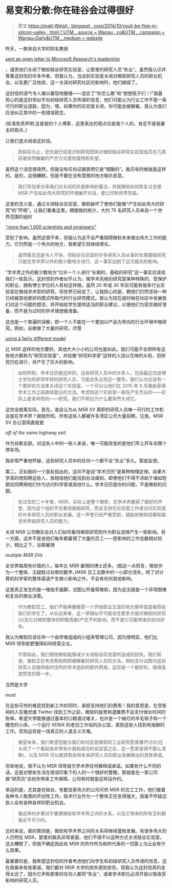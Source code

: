 # 易变和分散:你在硅谷会过得很好

> 原文:[https://matt-Welsh . blogspot . com/2014/10/youll-be-fine-in-silicon-valley . html？UTM _ source = Wanqu . co&UTM _ campaign = Wanqu+Daily&UTM _ medium = website](https://matt-welsh.blogspot.com/2014/10/youll-be-fine-in-silicon-valley.html?utm_source=wanqu.co&utm_campaign=Wanqu+Daily&utm_medium=website)

昨天，一群来自大学的知名教授

[sent an open letter to Microsoft Research's leadership](http://thmatters.wordpress.com/2014/10/14/letter-re-closing-of-microsoft-research-silicon-valley/)

，谴责他们关闭了微软硅谷研究实验室，让那里的研究人员“失业”。虽然我认识并尊重这封信的许多作者，但我认为，当谈到实验室关闭对微软研究人员的职业机会，以及更广泛地说，这一关闭对研究社区的影响时，他们搞错了。

这封信的语气令人难以置信地傲慢——混合了“你怎么敢”和“想想孩子们！!"我最担心的是这封信似乎向初级研究人员传递的信息，他们可能认为行业工作不是一条可行的职业道路，因为，嘿，如果你的实验室关闭，你可能会被解雇。我认为我们应该纠正其中的一些错误观念。

(标准免责声明:这是我的个人博客，这里表达的观点仅是我个人的，肯定不是我雇主的观点。)

让我们逐点阅读这封信。

> 到目前为止，您无疑已经意识到研究团体对微软硅谷研究实验室成员在几周前被突然解雇的严厉方式感到震惊和失望。

虽然这个消息很突然，但我没有任何证据表明它是“残酷的”。裁员有时候就是这样的。是的，这很糟糕，但是不要在没有意图的地方暗示恶意。

> 我们写信来分享我们对关闭的负面影响的看法，并就微软如何恢复过去使 MSR 产生如此伟大研究的环境展开对话，使公司和世界受益。

这里的含义是，通过关闭硅谷实验室，微软破坏了使他们能够“产生如此伟大的研究”的“环境”。让我们看看这里。根据我的统计，大约 75 名研究人员来自一个世界范围的组织

["more than 1,000 scientists and engineers"](http://research.microsoft.com/en-us/about/default.aspx)

受到了影响。虽然这很不幸，但我认为这不会严重阻碍微软未来做出伟大工作的能力。它仍然是一个伟大的地方，我希望它将继续增长。

> 虽然裁员总是令人不快，但硅谷实验室的许多研究人员从事的长期基础研究只能在学术界以外的极少数地方进行，这一事实加剧了这次裁员的影响。

“学术界之外的极少数地方”允许一个人进行“长期的、基础的研究”这一事实应该给我们一些启示。这封信的作者似乎认为，做学术风格的研究是某种特殊的、受保护的职业，拥有博士学位的人有权这样做。虽然 20 年或 30 年前可能有很多行业实验室在做纯学术型的研究，但世界已经变了。让我担心的是，教授们仍然坚持一种已经被其他更好的模式所取代的行业研究模式。我认为现在是时候在社区中发展我们对这个问题的想法，并开始给学生提供适当的职业建议，以便他们为现实做好准备，而不是为过时的学术理想做准备。

这也是一个普遍的误解，即一个人不能在一个更加以产品为导向的行业环境中做研究。例如，谷歌做了大量的研究，尽管

[using a fairly different model](http://cacm.acm.org/magazines/2012/7/151226-googles-hybrid-approach-to-research/fulltext)

比 MSR 这样的地方要好。其他大大小小的公司也是如此。我们可能不会把所有这些地方都称为“研究实验室”，并给像“研究科学家”这样的人冠以花哨的头衔，但研究仍在进行，并产生了巨大的影响。

> 如你所知，学术日历是这样的，这些研究人员中的许多人，包括最近完成博士学位的非常年轻的研究人员，可能会失业将近一整年。我们认为应该有一个更好的方法来关闭这个实验室，一个可以让他们在 2015 年 9 月重新获得学术工作之前继续就业的方法。考虑到这个实验室一直在产生杰出的——实际上是革命性的——研究，我们不明白为什么要突然关闭它。

这完全脱离实际。首先，谁会认为从 MSR SV 离职的研究人员唯一可行的工作机会是在学术界？据我所知，所有这些人都被许多湾区公司大量招聘。见鬼，MSR SV 办公室简直就是

*off of the same highway exit*

作为谷歌总部。对这些人中的一些人来说，唯一可能改变的是他们早上开车去哪个停车场。

我非常严重地怀疑，这些研究人员中的任何一个都不会“失业”多久。那是妄想。

第二，正如我的一个朋友指出的，这并不是说“学术日历”是某种物理定律。如果大学真的想招聘这些人，我相信他们能找到办法做到，即使他们不得不求助于诸如短期合同聘用他们作为访问科学家或其他什么。学术日历是你的问题，不是微软的问题。

> 在过去的二十年里，MSR，实际上是整个微软，在学术界赢得了极好的声誉，因为这个组织不仅重视基础研究，而且支持在实验室工作或访问实验室的许多研究人员的职业发展。这一声誉已经严重受损，威胁到微软招募和留住世界级研究人员的能力。

关闭 MSR 公司确实会对人们如何看待微软研究院作为职业选择产生一些影响。另一方面，这并不是说他们每年都雇佣了大量的员工——受影响的工作总数相对较少。相比之下，谷歌雇佣

*multiple MSR SVs*

全世界每周有价值的人，每年比 MSR 雇佣的博士还多。(就这一点而言，微软作为一个整体，无疑胜过谷歌的数字。)MSR 员工总数中的一小部分流失，除了对计算机科学家的整体渠道产生微小影响之外，不会有任何其他影响。

这里真正发生的是一堆指手画脚，试图公开羞辱微软，因为这无疑是一个非常困难和复杂的商业决策。

> 作为教职员工，我们不能再像推荐一个开始职业生涯的地方那样高度推荐给我们的学生了。从长远来看，这一举措似乎可能会在更多方面对微软的研究(以及它对微软整体的积极贡献)产生不利影响，而不是它可能带来的任何好处。

我认为微软应该任命一个由学者组成的小组来管理公司，因为很明显，他们比 MSR 领导层更懂得如何经营企业。

> 尽管如此，我们相信微软能够减少关闭硅谷实验室所造成的损失。我们知道，微软正在考虑帮助照顾被解雇的研究人员的方法，例如支付试图为这些研究人员提供临时住所的学术组织的额外费用。这将是一个极好的、值得高度赞赏的第一步。

当然是大学

*must*

在这些可怜的难民找到新工作的同时，承担支持他们的费用！我的意思是，在受影响的人在雅虎或 Twitter 找到工作之前，微软的股票和遣散费不会支付很长时间的账单。希望大学能够通过基本的口粮渡过难关，也许是一个破烂的羊毛毯子和一个睡觉的小床，一个运行 XENIX 的老旧工作站的办公室，直到这些人找到有报酬的工作。否则这将是一场真正的人道主义灾难。

> 展望未来，我们希望您能与我们和社区就微软的工业研究愿景展开讨论(在关闭了一个看起来非常有价值和成功的实验室之后，这一愿景变得不那么清晰)，以及 MSR 可以就其剩余和未来研究人员的职业发展做出的具体承诺。

坦率地说，我不认为 MSR 领导层欠学术界任何解释或承诺。如果有什么不同的话，这是对那些生活在错误印象下的人的一个很好的警醒，那就是在一家公司做“研究员”会给你带来工作保障。公司有时就是这样运作的。

幸运的是，尤其是在硅谷，有数百家伟大的公司可供 MSR 的员工工作，他们做着各种令人敬畏的开创性工作。技术行业作为一个整体正在变得强大，我毫不怀疑这些人会有各种各样的职业机会。

> 像这样的步骤对于重建微软和学术界之间的关系，以及它带来的所有互利都是必不可少的。

总的来说，我的猜测是，微软和学术界之间的关系将继续蓬勃发展。有很多伟大的人仍然在 MSR，那里的联系非常紧密。他们不得不以这种方式关闭硅谷实验室，这太糟糕了，但我不确定因此给 MSR 的所作所为和所代表的一切蒙上乌云会有什么效果。

最重要的是，我希望这封信的作者考虑他们向学生和初级研究人员传递的信息，这在我看来有些离谱。我们都对 MSR 大学的损失感到悲伤，但我认为这封信真的走得太远了，因为它声称那里的任何人都将“失业”，或者学术职位必须开放以吸收受影响的研究人员。